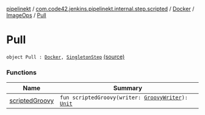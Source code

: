 [pipelinekt](../../../../index.md) / [com.code42.jenkins.pipelinekt.internal.step.scripted](../../../index.md) / [Docker](../../index.md) / [ImageOps](../index.md) / [Pull](./index.md)

# Pull

`object Pull : `[`Docker`](../../index.md)`, `[`SingletonStep`](../../../../com.code42.jenkins.pipelinekt.core.step/-singleton-step/index.md) [(source)](https://github.com/code42/pipelinekt/tree/master/internal/src/main/kotlin/com/code42/jenkins/pipelinekt/internal/step/scripted/Docker.kt#L74)

### Functions

| Name | Summary |
|---|---|
| [scriptedGroovy](scripted-groovy.md) | `fun scriptedGroovy(writer: `[`GroovyWriter`](../../../../com.code42.jenkins.pipelinekt.core.writer/-groovy-writer/index.md)`): `[`Unit`](https://kotlinlang.org/api/latest/jvm/stdlib/kotlin/-unit/index.html) |
